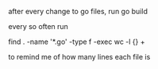 after every change to go files, run go build

every so often run

find . -name '*.go' -type f -exec wc -l {} +

to remind me of how many lines each file is
